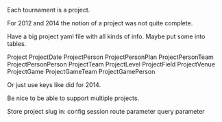 Each tournament is a project.

For 2012 and 2014 the notion of a project was not quite complete.

Have a big project yaml file with all kinds of info.
Maybe put some into tables.

Project
  ProjectDate
  ProjectPerson
  ProjectPersonPlan
  ProjectPersonTeam
  ProjectPersonPerson
  ProjectTeam
  ProjectLevel
  ProjectField
  ProjectVenue
  ProjectGame
  ProjectGameTeam
  ProjectGamePerson
  
Or just use keys like did for 2014.

Be nice to be able to support multiple projects.

Store project slug in:
  config
  session
  route parameter
  query parameter
  
